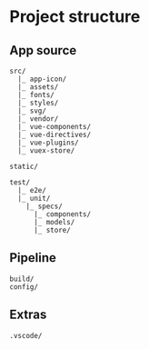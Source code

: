 
# Project structure



## App source

```
src/
  |_ app-icon/
  |_ assets/
  |_ fonts/
  |_ styles/
  |_ svg/
  |_ vendor/
  |_ vue-components/
  |_ vue-directives/
  |_ vue-plugins/
  |_ vuex-store/

static/

test/
  |_ e2e/
  |_ unit/
    |_ specs/
      |_ components/
      |_ models/
      |_ store/

```



## Pipeline

```
build/
config/
```

## Extras

```
.vscode/
```
